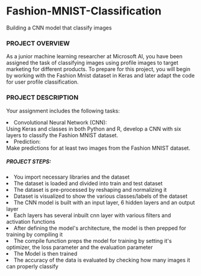 # Fashion-MNIST-Classification
Building a CNN model that classify images


### PROJECT OVERVIEW 
As a junior machine learning researcher at Microsoft AI, you have been assigned the task of classifying images using profile images to target marketing for different products. To prepare for this project, you will begin by working with the Fashion Mnist dataset in Keras and later adapt the code for user profile classification.

### PROJECT DESCRIPTION
Your assignment includes the following tasks:

<li>Convolutional Neural Network (CNN):</li>
Using Keras and classes in both Python and R, develop a CNN with six layers to classify the Fashion MNIST dataset.
<li>Prediction:</li>
Make predictions for at least two images from the Fashion MNIST dataset.

##### PROJECT STEPS:
<li>You import necessary libraries and the dataset</li>
<li>The dataset is loaded and divided into train and test dataset</li>
<li>The dataset is pre-processed by reshaping and normalizing it</li>
<li>Dataset is visualized to show the various classes/labels of the dataset</li>
<li>The CNN model is built with an input layer, 6 hidden layers and an output layer</li>
<li>Each layers has several inbuilt cnn layer with various filters  and activation functions </li>
<li>After defining the model's architecture, the model is then prepped for training by compiling it</li>
<li>The compile function preps the model for training by setting it's optimizer, the loss parameter and the evaluation parameter</li>
<li>The Model is then trained</li>
<li>The accuracy of the data is evaluated by checking how many images it can properly classify</li>

